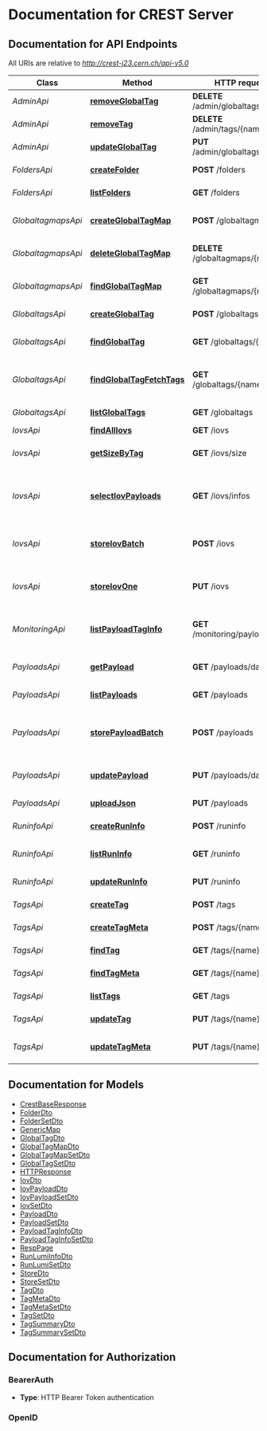 # Documentation for CREST Server

<a name="documentation-for-api-endpoints"></a>
## Documentation for API Endpoints

All URIs are relative to *http://crest-j23.cern.ch/api-v5.0*

| Class | Method | HTTP request | Description |
|------------ | ------------- | ------------- | -------------|
| *AdminApi* | [**removeGlobalTag**](Apis/AdminApi.md#removeglobaltag) | **DELETE** /admin/globaltags/{name} | Remove a GlobalTag from the database. |
*AdminApi* | [**removeTag**](Apis/AdminApi.md#removetag) | **DELETE** /admin/tags/{name} | Remove a Tag from the database. |
*AdminApi* | [**updateGlobalTag**](Apis/AdminApi.md#updateglobaltag) | **PUT** /admin/globaltags/{name} | Update a GlobalTag in the database. |
| *FoldersApi* | [**createFolder**](Apis/FoldersApi.md#createfolder) | **POST** /folders | Create an entry for folder information. |
*FoldersApi* | [**listFolders**](Apis/FoldersApi.md#listfolders) | **GET** /folders | Finds a FolderDto list. |
| *GlobaltagmapsApi* | [**createGlobalTagMap**](Apis/GlobaltagmapsApi.md#createglobaltagmap) | **POST** /globaltagmaps | Create a GlobalTagMap in the database. |
*GlobaltagmapsApi* | [**deleteGlobalTagMap**](Apis/GlobaltagmapsApi.md#deleteglobaltagmap) | **DELETE** /globaltagmaps/{name} | Delete GlobalTagMapDto lists. |
*GlobaltagmapsApi* | [**findGlobalTagMap**](Apis/GlobaltagmapsApi.md#findglobaltagmap) | **GET** /globaltagmaps/{name} | Find GlobalTagMapDto lists. |
| *GlobaltagsApi* | [**createGlobalTag**](Apis/GlobaltagsApi.md#createglobaltag) | **POST** /globaltags | Create a GlobalTag in the database. |
*GlobaltagsApi* | [**findGlobalTag**](Apis/GlobaltagsApi.md#findglobaltag) | **GET** /globaltags/{name} | Finds a GlobalTagDto by name |
*GlobaltagsApi* | [**findGlobalTagFetchTags**](Apis/GlobaltagsApi.md#findglobaltagfetchtags) | **GET** /globaltags/{name}/tags | Finds a TagDtos lists associated to the global tag name in input. |
*GlobaltagsApi* | [**listGlobalTags**](Apis/GlobaltagsApi.md#listglobaltags) | **GET** /globaltags | Finds a GlobalTagDtos lists. |
| *IovsApi* | [**findAllIovs**](Apis/IovsApi.md#findalliovs) | **GET** /iovs | Finds a IovDtos lists. |
*IovsApi* | [**getSizeByTag**](Apis/IovsApi.md#getsizebytag) | **GET** /iovs/size | Get the number o iovs for tags matching pattern. |
*IovsApi* | [**selectIovPayloads**](Apis/IovsApi.md#selectiovpayloads) | **GET** /iovs/infos | Select iovs and payload meta info for a given tagname and in a given range. |
*IovsApi* | [**storeIovBatch**](Apis/IovsApi.md#storeiovbatch) | **POST** /iovs | Create IOVs in the database, associated to a tag name. |
*IovsApi* | [**storeIovOne**](Apis/IovsApi.md#storeiovone) | **PUT** /iovs | Create a single IOV in the database, associated to a tag name. |
| *MonitoringApi* | [**listPayloadTagInfo**](Apis/MonitoringApi.md#listpayloadtaginfo) | **GET** /monitoring/payloads | Retrieves monitoring information on payload as a list of PayloadTagInfoDtos. |
| *PayloadsApi* | [**getPayload**](Apis/PayloadsApi.md#getpayload) | **GET** /payloads/data | Finds a payload resource associated to the hash. |
*PayloadsApi* | [**listPayloads**](Apis/PayloadsApi.md#listpayloads) | **GET** /payloads | Finds Payloads metadata. |
*PayloadsApi* | [**storePayloadBatch**](Apis/PayloadsApi.md#storepayloadbatch) | **POST** /payloads | Create Payloads in the database, associated to a given iov since list and tag name. |
*PayloadsApi* | [**updatePayload**](Apis/PayloadsApi.md#updatepayload) | **PUT** /payloads/data | Update a streamerInfo in a payload |
*PayloadsApi* | [**uploadJson**](Apis/PayloadsApi.md#uploadjson) | **PUT** /payloads | Upload and process large JSON data. |
| *RuninfoApi* | [**createRunInfo**](Apis/RuninfoApi.md#createruninfo) | **POST** /runinfo | Create an entry for run information. |
*RuninfoApi* | [**listRunInfo**](Apis/RuninfoApi.md#listruninfo) | **GET** /runinfo | Finds a RunLumiInfoDto lists using parameters. |
*RuninfoApi* | [**updateRunInfo**](Apis/RuninfoApi.md#updateruninfo) | **PUT** /runinfo | Update an entry for run information. |
| *TagsApi* | [**createTag**](Apis/TagsApi.md#createtag) | **POST** /tags | Create a Tag in the database. |
*TagsApi* | [**createTagMeta**](Apis/TagsApi.md#createtagmeta) | **POST** /tags/{name}/meta | Create a TagMeta in the database. |
*TagsApi* | [**findTag**](Apis/TagsApi.md#findtag) | **GET** /tags/{name} | Finds a TagDto by name |
*TagsApi* | [**findTagMeta**](Apis/TagsApi.md#findtagmeta) | **GET** /tags/{name}/meta | Finds a TagMetaDto by name |
*TagsApi* | [**listTags**](Apis/TagsApi.md#listtags) | **GET** /tags | Finds a TagDtos lists. |
*TagsApi* | [**updateTag**](Apis/TagsApi.md#updatetag) | **PUT** /tags/{name} | Update a TagDto by name |
*TagsApi* | [**updateTagMeta**](Apis/TagsApi.md#updatetagmeta) | **PUT** /tags/{name}/meta | Update a TagMetaDto by name |


<a name="documentation-for-models"></a>
## Documentation for Models

 - [CrestBaseResponse](./Models/CrestBaseResponse.md)
 - [FolderDto](./Models/FolderDto.md)
 - [FolderSetDto](./Models/FolderSetDto.md)
 - [GenericMap](./Models/GenericMap.md)
 - [GlobalTagDto](./Models/GlobalTagDto.md)
 - [GlobalTagMapDto](./Models/GlobalTagMapDto.md)
 - [GlobalTagMapSetDto](./Models/GlobalTagMapSetDto.md)
 - [GlobalTagSetDto](./Models/GlobalTagSetDto.md)
 - [HTTPResponse](./Models/HTTPResponse.md)
 - [IovDto](./Models/IovDto.md)
 - [IovPayloadDto](./Models/IovPayloadDto.md)
 - [IovPayloadSetDto](./Models/IovPayloadSetDto.md)
 - [IovSetDto](./Models/IovSetDto.md)
 - [PayloadDto](./Models/PayloadDto.md)
 - [PayloadSetDto](./Models/PayloadSetDto.md)
 - [PayloadTagInfoDto](./Models/PayloadTagInfoDto.md)
 - [PayloadTagInfoSetDto](./Models/PayloadTagInfoSetDto.md)
 - [RespPage](./Models/RespPage.md)
 - [RunLumiInfoDto](./Models/RunLumiInfoDto.md)
 - [RunLumiSetDto](./Models/RunLumiSetDto.md)
 - [StoreDto](./Models/StoreDto.md)
 - [StoreSetDto](./Models/StoreSetDto.md)
 - [TagDto](./Models/TagDto.md)
 - [TagMetaDto](./Models/TagMetaDto.md)
 - [TagMetaSetDto](./Models/TagMetaSetDto.md)
 - [TagSetDto](./Models/TagSetDto.md)
 - [TagSummaryDto](./Models/TagSummaryDto.md)
 - [TagSummarySetDto](./Models/TagSummarySetDto.md)


<a name="documentation-for-authorization"></a>
## Documentation for Authorization

<a name="BearerAuth"></a>
### BearerAuth

- **Type**: HTTP Bearer Token authentication

<a name="OpenID"></a>
### OpenID


